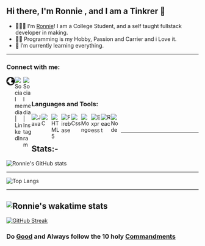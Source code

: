 ## Hi there, I'm Ronnie , and I am a Tinkrer 👋

- 🙋🏻‍♂️ I’m [Ronnie][website]! I am a College Student, and a self taught fullstack developer in making.
- 👨‍🎓 Programming is my Hobby, Passion and Carrier and i Love it.
- 🌱 I’m currently learning everything.

---

### Connect with me:

  
[<img align="left" alt="Social media" width="22px" src="https://raw.githubusercontent.com/iconic/open-iconic/master/svg/globe.svg" />][website]
[<img align="left" alt="Social media | LinkedIn" width="22px" src="https://cdn.jsdelivr.net/npm/simple-icons@v3/icons/linkedin.svg" />][linkedin]
[<img align="left" alt="Social media | Instagram" width="22px" src="https://cdn.jsdelivr.net/npm/simple-icons@v3/icons/instagram.svg" />][instagram]

## <br />


### Languages and Tools:
<div class="bg-purple-light">
 
<img align ="left" alt ="Java" width ="26px" src="https://simpleicons.org/icons/java.svg"/>
<img align ="left" alt ="C" width ="26px" src="https://simpleicons.org/icons/c.svg"/>
<img align="left" alt="HTML5" width="26px" src="https://simpleicons.org/icons/html5.svg" />
<img align="left" alt="Firebase" width="26px" src="https://simpleicons.org/icons/firebase.svg" />
<img align="left" alt="Css" width="26px" src="https://simpleicons.org/icons/css3.svg" />
<img align="left" alt="Mongo" width="26px" src="https://simpleicons.org/icons/mongodb.svg" />
<img align="left" alt="Express" width="26px" src="https://simpleicons.org/icons/express.svg" />
<img align="left" alt="React" width="26px" src="https://simpleicons.org/icons/react.svg" />
<img align="left" alt="Node" width="26px" src="https://simpleicons.org/icons/node-dot-js.svg" />

</div>

<br />
<br />

---

## Stats:-

![Ronnie's GitHub stats](https://github-readme-stats-git-master.ronny8877.vercel.app/api?username=ronny8877&count_private=true&bg_color=30,e96443,904e95&title_color=fff&text_color=fff&layout=compact&hide=contribs,issues)

---

![Top Langs](https://github-readme-stats-git-master.ronny8877.vercel.app/api/top-langs/?username=ronny8877&layout=compact&langs_count=10)

---


![Ronnie's wakatime stats](https://github-readme-stats-git-master.ronny8877.vercel.app/api/wakatime?username=ronny)
---

[![GitHub Streak](https://github-readme-streak-stats.herokuapp.com/?user=ronny8877&theme=dark)](https://git.io/streak-stats)

### Do [Good][yt] and Always follow the 10 holy [Commandments]



[website]: https://ronny8877.github.io/cv/
[instagram]: https://www.instagram.com/ronni3_x_x
[linkedin]: https://www.linkedin.com/in/ronnie-rawat-76b91417a/
[yt]: https://www.youtube.com/watch?v=FoUWHfh733Y
[commandments]:https://www.youtube.com/watch?v=Sr8ILq1a_yw

